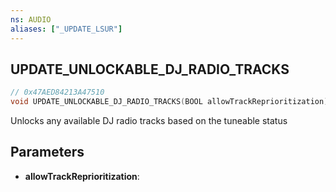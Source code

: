 ```yaml
---
ns: AUDIO
aliases: ["_UPDATE_LSUR"]
---
```

## UPDATE_UNLOCKABLE_DJ_RADIO_TRACKS

```c
// 0x47AED84213A47510
void UPDATE_UNLOCKABLE_DJ_RADIO_TRACKS(BOOL allowTrackReprioritization);
```

Unlocks any available DJ radio tracks based on the tuneable status

## Parameters
* **allowTrackReprioritization**:
